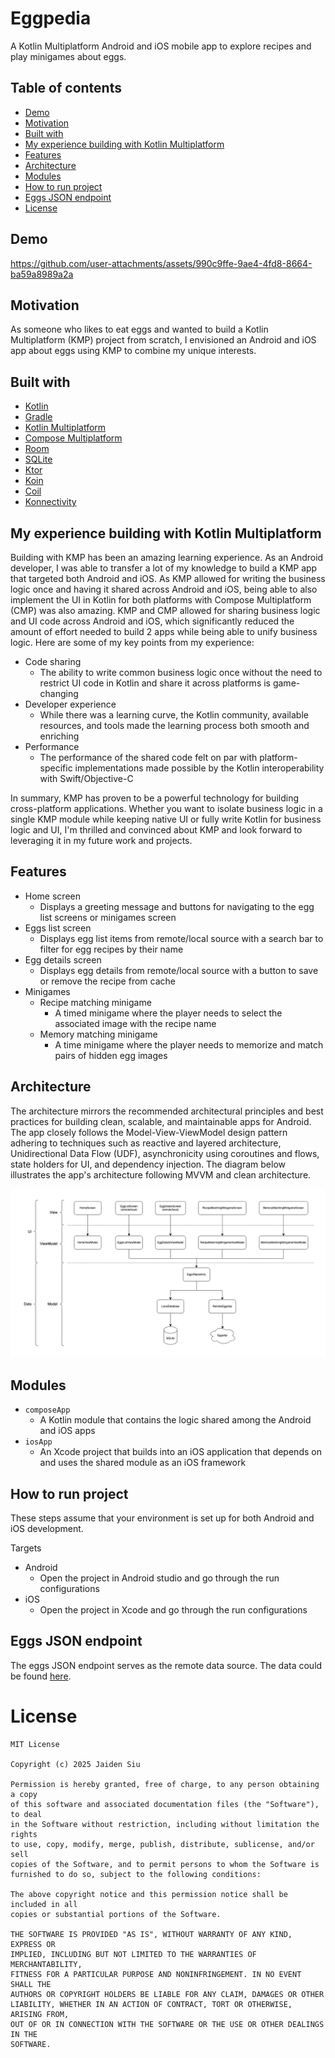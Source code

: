 # Eggpedia

A Kotlin Multiplatform Android and iOS mobile app to explore recipes and play minigames about eggs.

## Table of contents

- [Demo](#demo)
- [Motivation](#motivation)
- [Built with](#built-with)
- [My experience building with Kotlin Multiplatform](#my-experience-building-with-kotlin-multiplatform)
- [Features](#features)
- [Architecture](#architecture)
- [Modules](#modules)
- [How to run project](#how-to-run-project)
- [Eggs JSON endpoint](#eggs-json-endpoint)
- [License](#license)

## Demo

https://github.com/user-attachments/assets/990c9ffe-9ae4-4fd8-8664-ba59a8989a2a

## Motivation

As someone who likes to eat eggs and wanted to build a Kotlin Multiplatform (KMP) project from scratch, I envisioned an Android and iOS app about eggs using KMP to combine my unique interests.

## Built with

- [Kotlin](https://kotlinlang.org/)
- [Gradle](https://gradle.org/)
- [Kotlin Multiplatform](https://www.jetbrains.com/kotlin-multiplatform/)
- [Compose Multiplatform](https://www.jetbrains.com/compose-multiplatform/)
- [Room](https://developer.android.com/kotlin/multiplatform/room)
- [SQLite](https://developer.android.com/kotlin/multiplatform/sqlite#sqlite-driver-implementations)
- [Ktor](https://ktor.io/)
- [Koin](https://insert-koin.io/)
- [Coil](https://coil-kt.github.io/coil/)
- [Konnectivity](https://github.com/mirego/konnectivity)

## My experience building with Kotlin Multiplatform

Building with KMP has been an amazing learning experience. As an Android developer, I was able to transfer a lot of my knowledge to build a KMP app that targeted both Android and iOS. As KMP allowed for writing the business logic once and having it shared across Android and iOS, being able to also implement the UI in Kotlin for both platforms with Compose Multiplatform (CMP) was also amazing. KMP and CMP allowed for sharing business logic and UI code across Android and iOS, which significantly reduced the amount of effort needed to build 2 apps while being able to unify business logic. Here are some of my key points from my experience:

- Code sharing
  - The ability to write common business logic once without the need to restrict UI code in Kotlin and share it across platforms is game-changing
- Developer experience
  - While there was a learning curve, the Kotlin community, available resources, and tools made the learning process both smooth and enriching
- Performance
  - The performance of the shared code felt on par with platform-specific implementations made possible by the Kotlin interoperability with Swift/Objective-C

In summary, KMP has proven to be a powerful technology for building cross-platform applications. Whether you want to isolate business logic in a single KMP module while keeping native UI or fully write Kotlin for business logic and UI, I'm thrilled and convinced about KMP and look forward to leveraging it in my future work and projects.

## Features

- Home screen
  - Displays a greeting message and buttons for navigating to the egg list screens or minigames screen
- Eggs list screen
  - Displays egg list items from remote/local source with a search bar to filter for egg recipes by their name
- Egg details screen
  - Displays egg details from remote/local source with a button to save or remove the recipe from cache
- Minigames
  - Recipe matching minigame
    - A timed minigame where the player needs to select the associated image with the recipe name
  - Memory matching minigame
    - A time minigame where the player needs to memorize and match pairs of hidden egg images

## Architecture

The architecture mirrors the recommended architectural principles and best practices for building clean, scalable, and maintainable apps for Android. The app closely follows the Model-View-ViewModel design pattern adhering to techniques such as reactive and layered architecture, Unidirectional Data Flow (UDF), asynchronicity using coroutines and flows, state holders for UI, and dependency injection. The diagram below illustrates the app's architecture following MVVM and clean architecture.

![architecture](readme/architecture.drawio.png)

## Modules

- `composeApp`
  - A Kotlin module that contains the logic shared among the Android and iOS apps
- `iosApp`
  - An Xcode project that builds into an iOS application that depends on and uses the shared module as an iOS framework

## How to run project

These steps assume that your environment is set up for both Android and iOS development.

Targets

- Android
  - Open the project in Android studio and go through the run configurations
- iOS
  - Open the project in Xcode and go through the run configurations

## Eggs JSON endpoint

The eggs JSON endpoint serves as the remote data source. The data could be found [here](https://jaidensiu.vercel.app/eggs.json).

# License

```
MIT License

Copyright (c) 2025 Jaiden Siu

Permission is hereby granted, free of charge, to any person obtaining a copy
of this software and associated documentation files (the "Software"), to deal
in the Software without restriction, including without limitation the rights
to use, copy, modify, merge, publish, distribute, sublicense, and/or sell
copies of the Software, and to permit persons to whom the Software is
furnished to do so, subject to the following conditions:

The above copyright notice and this permission notice shall be included in all
copies or substantial portions of the Software.

THE SOFTWARE IS PROVIDED "AS IS", WITHOUT WARRANTY OF ANY KIND, EXPRESS OR
IMPLIED, INCLUDING BUT NOT LIMITED TO THE WARRANTIES OF MERCHANTABILITY,
FITNESS FOR A PARTICULAR PURPOSE AND NONINFRINGEMENT. IN NO EVENT SHALL THE
AUTHORS OR COPYRIGHT HOLDERS BE LIABLE FOR ANY CLAIM, DAMAGES OR OTHER
LIABILITY, WHETHER IN AN ACTION OF CONTRACT, TORT OR OTHERWISE, ARISING FROM,
OUT OF OR IN CONNECTION WITH THE SOFTWARE OR THE USE OR OTHER DEALINGS IN THE
SOFTWARE.
```
